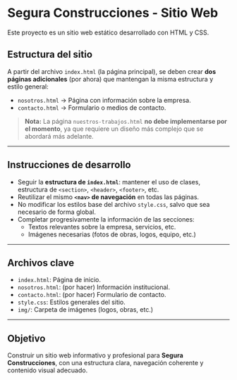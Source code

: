# Segura Construcciones - Sitio Web

Este proyecto es un sitio web estático desarrollado con HTML y CSS.

## Estructura del sitio

A partir del archivo `index.html` (la página principal), se deben crear **dos páginas adicionales** (por ahora) que mantengan la misma estructura y estilo general:

- `nosotros.html` → Página con información sobre la empresa.
- `contacto.html` → Formulario o medios de contacto.

> **Nota:** La página `nuestros-trabajos.html` **no debe implementarse por el momento**, ya que requiere un diseño más complejo que se abordará más adelante.

---

## Instrucciones de desarrollo

- Seguir la **estructura de `index.html`**: mantener el uso de clases, estructura de `<section>`, `<header>`, `<footer>`, etc.
- Reutilizar el mismo **`<nav>` de navegación** en todas las páginas.
- No modificar los estilos base del archivo `style.css`, salvo que sea necesario de forma global.
- Completar progresivamente la información de las secciones:
  - Textos relevantes sobre la empresa, servicios, etc.
  - Imágenes necesarias (fotos de obras, logos, equipo, etc.)

---

## Archivos clave

- `index.html`: Página de inicio.
- `nosotros.html`: (por hacer) Información institucional.
- `contacto.html`: (por hacer) Formulario de contacto.
- `style.css`: Estilos generales del sitio.
- `img/`: Carpeta de imágenes (logos, obras, etc.)

---

## Objetivo

Construir un sitio web informativo y profesional para **Segura Construcciones**, con una estructura clara, navegación coherente y contenido visual adecuado.
